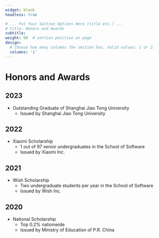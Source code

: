 ```yaml
---
widget: blank
headless: true

# ... Put Your Section Options Here (title etc.) ...
# title: Honors and Awards
subtitle:
weight: 60  # section position on page
design:
  # Choose how many columns the section has. Valid values: 1 or 2.
  columns: '1'
---
```


# Honors and Awards
## 2023
- Outstanding Graduate of Shanghai Jiao Tong University
  - Issued by Shanghai Jiao Tong University
## 2022
- Xiaomi Scholarship
  - 1 out of 97 senior undergraduates in the School of Software
  - Issued by Xiaomi Inc.
## 2021
- Wish Scholarship
  - Two undergraduate students per year in the School of Software
  - Issued by Wish Inc.

## 2020
- National Scholarship
  - Top 0.2% nationwide
  - Issued by Ministry of Education of P.R. China